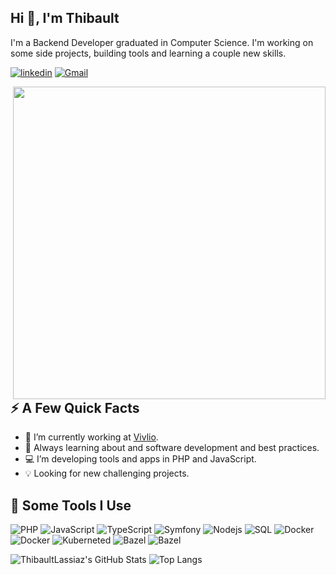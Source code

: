 ## Hi 👋, I'm Thibault

I'm a Backend Developer graduated in Computer Science. I'm working on some side projects, building tools and learning a couple new skills.

[![linkedin](https://img.shields.io/badge/-@thibaultlassiaz-0077B5?style=flat-square&amp;labelColor=0077B5&amp;logo=LinkedIn&amp;link=https://www.linkedin.com/in/thibaultlassiaz/)](https://www.linkedin.com/in/thibaultlassiaz/)
[![Gmail](https://img.shields.io/badge/-thibaultlassiaz-c14438?style=flat-square&logo=Gmail&logoColor=white)](mailto:lassiazt.info@gmail.com)

<img align="right" src="https://i.imgur.com/vj4qgex.png" width="500"/>

## ⚡️ A Few Quick Facts

- 🌃 I’m currently working at [Vivlio].
- 🧐 Always learning about and software development and best practices.
- 💻 I’m developing tools and apps in PHP and JavaScript.
- 💡 Looking for new challenging projects.

<h2>🚀 Some Tools I Use</h2>

<p align="left">

<img alt="PHP" src="https://img.shields.io/badge/-PHP-777BB4?style=flat-square&logo=php&logoColor=white" />
<img alt="JavaScript" src="https://img.shields.io/badge/-JavaScript-F0DB4F?style=flat-square&logo=javascript&logoColor=black" />
<img alt="TypeScript" src="https://img.shields.io/badge/-TypeScript-007ACC?style=flat-square&logo=typescript&logoColor=white" />
<img alt="Symfony" src="https://img.shields.io/badge/-Symfony-000000?style=flat-square&logo=symfony&logoColor=white" />
<img alt="Nodejs" src="https://img.shields.io/badge/-Node.js-43853d?style=flat-square&logo=Node.js&logoColor=white" />
<img alt="SQL" src="https://img.shields.io/badge/-SQL-4479A1?style=flat-square&logo=postgresql&logoColor=white" />
<img alt="Docker" src="https://img.shields.io/badge/-Docker-2496ED?style=flat-square&logo=docker&logoColor=white" />
<img alt="Docker" src="https://img.shields.io/badge/-Redis-FF4438?style=flat-square&logo=redis&logoColor=white" />
<img alt="Kuberneted" src="https://img.shields.io/badge/-Kubernetes-326CE5?style=flat-square&logo=kubernetes&logoColor=white" />
<img alt="Bazel" src="https://img.shields.io/badge/-Bazel-43A047?style=flat-square&logo=bazel&logoColor=white" />
<img alt="Bazel" src="https://img.shields.io/badge/-PHPStorm-000000?style=flat-square&logo=phpstorm&logoColor=white" />

</p>


![ThibaultLassiaz's GitHub Stats](https://github-readme-stats.vercel.app/api?username=thibaultlassiaz&count_private=true&show_icons=true&custom_title=Github%20Status&hide=issues&theme=radical)
![Top Langs](https://github-readme-stats.vercel.app/api/top-langs/?username=thibaultlassiaz&hide=java,javascript,html,css&langs_count=4&hide_border=true&layout=compact&theme=radical)

[Vivlio]: https://www.vivlio.com/
